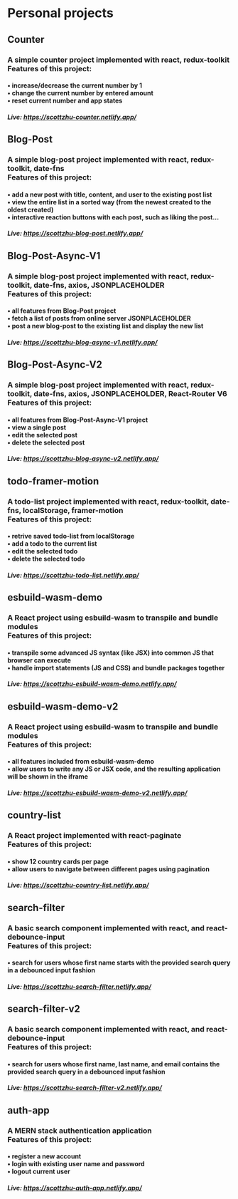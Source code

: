 # Personal projects

## Counter

### A simple counter project implemented with react, redux-toolkit<br />Features of this project:

#### • increase/decrease the current number by 1 <br />• change the current number by entered amount <br />• reset current number and app states

##### Live: https://scottzhu-counter.netlify.app/

## Blog-Post

### A simple blog-post project implemented with react, redux-toolkit, date-fns<br />Features of this project:

#### • add a new post with title, content, and user to the existing post list <br />• view the entire list in a sorted way (from the newest created to the oldest created) <br />• interactive reaction buttons with each post, such as liking the post...

##### Live: https://scottzhu-blog-post.netlify.app/

## Blog-Post-Async-V1

### A simple blog-post project implemented with react, redux-toolkit, date-fns, axios, JSONPLACEHOLDER<br />Features of this project:

#### • all features from Blog-Post project <br /> • fetch a list of posts from online server JSONPLACEHOLDER <br /> • post a new blog-post to the existing list and display the new list

##### Live: https://scottzhu-blog-async-v1.netlify.app/

## Blog-Post-Async-V2

### A simple blog-post project implemented with react, redux-toolkit, date-fns, axios, JSONPLACEHOLDER, React-Router V6<br />Features of this project:

#### • all features from Blog-Post-Async-V1 project <br /> • view a single post <br /> • edit the selected post <br /> • delete the selected post

##### Live: https://scottzhu-blog-async-v2.netlify.app/

## todo-framer-motion

### A todo-list project implemented with react, redux-toolkit, date-fns, localStorage, framer-motion<br />Features of this project:

#### • retrive saved todo-list from localStorage <br /> • add a todo to the current list <br /> • edit the selected todo <br /> • delete the selected todo

##### Live: https://scottzhu-todo-list.netlify.app/

## esbuild-wasm-demo

### A React project using esbuild-wasm to transpile and bundle modules<br />Features of this project:

#### • transpile some advanced JS syntax (like JSX) into common JS that browser can execute <br /> • handle import statements (JS and CSS) and bundle packages together

##### Live: https://scottzhu-esbuild-wasm-demo.netlify.app/

## esbuild-wasm-demo-v2

### A React project using esbuild-wasm to transpile and bundle modules<br />Features of this project:

#### • all features included from esbuild-wasm-demo <br /> • allow users to write any JS or JSX code, and the resulting application will be shown in the iframe

##### Live: https://scottzhu-esbuild-wasm-demo-v2.netlify.app/

## country-list

### A React project implemented with react-paginate<br />Features of this project:

#### • show 12 country cards per page <br /> • allow users to navigate between different pages using pagination

##### Live: https://scottzhu-country-list.netlify.app/

## search-filter

### A basic search component implemented with react, and react-debounce-input<br />Features of this project:

#### • search for users whose first name starts with the provided search query in a debounced input fashion

##### Live: https://scottzhu-search-filter.netlify.app/

## search-filter-v2

### A basic search component implemented with react, and react-debounce-input<br />Features of this project:

#### • search for users whose first name, last name, and email contains the provided search query in a debounced input fashion

##### Live: https://scottzhu-search-filter-v2.netlify.app/

## auth-app

### A MERN stack authentication application<br />Features of this project:

#### • register a new account<br />• login with existing user name and password<br />• logout current user

##### Live: https://scottzhu-auth-app.netlify.app/
